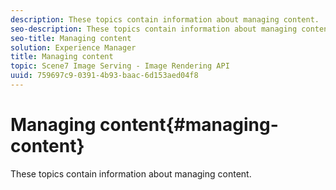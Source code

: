 ```yaml
---
description: These topics contain information about managing content.
seo-description: These topics contain information about managing content.
seo-title: Managing content
solution: Experience Manager
title: Managing content
topic: Scene7 Image Serving - Image Rendering API
uuid: 759697c9-0391-4b93-baac-6d153aed04f8
---
```


# Managing content{#managing-content}

These topics contain information about managing content.

